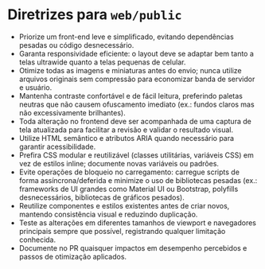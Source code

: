 # Diretrizes para `web/public`

- Priorize um front-end leve e simplificado, evitando dependências pesadas ou código desnecessário.
- Garanta responsividade eficiente: o layout deve se adaptar bem tanto a telas ultrawide quanto a telas pequenas de celular.
- Otimize todas as imagens e miniaturas antes do envio; nunca utilize arquivos originais sem compressão para economizar banda de servidor e usuário.
- Mantenha contraste confortável e de fácil leitura, preferindo paletas neutras que não causem ofuscamento imediato (ex.: fundos claros mas não excessivamente brilhantes).
- Toda alteração no frontend deve ser acompanhada de uma captura de tela atualizada para facilitar a revisão e validar o resultado visual.
- Utilize HTML semântico e atributos ARIA quando necessário para garantir acessibilidade.
- Prefira CSS modular e reutilizável (classes utilitárias, variáveis CSS) em vez de estilos inline; documente novas variáveis ou padrões.
- Evite operações de bloqueio no carregamento: carregue scripts de forma assíncrona/deferida e minimize o uso de bibliotecas pesadas (ex.: frameworks de UI grandes como Material UI ou Bootstrap, polyfills desnecessários, bibliotecas de gráficos pesados).
- Reutilize componentes e estilos existentes antes de criar novos, mantendo consistência visual e reduzindo duplicação.
- Teste as alterações em diferentes tamanhos de viewport e navegadores principais sempre que possível, registrando qualquer limitação conhecida.
- Documente no PR quaisquer impactos em desempenho percebidos e passos de otimização aplicados.

